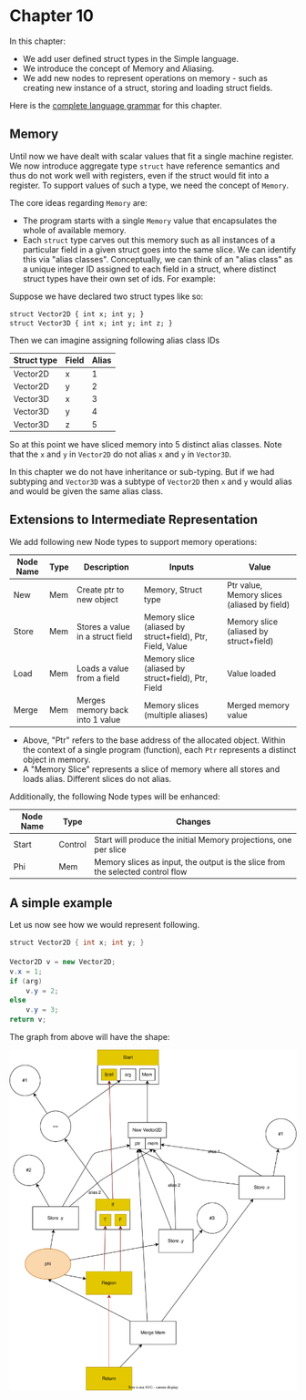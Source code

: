 # Chapter 10

In this chapter:

* We add user defined struct types in the Simple language.
* We introduce the concept of Memory and Aliasing.
* We add new nodes to represent operations on memory - such as creating new instance of a struct, storing and loading struct fields.

Here is the [complete language grammar](docs/10-grammar.md) for this chapter.

## Memory

Until now we have dealt with scalar values that fit a single machine register. We now introduce aggregate type `struct` have reference semantics and thus do not work well with registers, 
even if the struct would fit into a register. To support values of such a type, we need the concept of `Memory`.

The core ideas regarding `Memory` are:

* The program starts with a single `Memory` value that encapsulates the whole of available memory.
* Each `struct` type carves out this memory such as all instances of a particular field in a given struct goes into the same slice. We can identify this via "alias classes". Conceptually, we can think of an "alias class"
  as a unique integer ID assigned to each field in a struct, where distinct struct types have their own set of ids. For example:

Suppose we have declared two struct types like so:

```
struct Vector2D { int x; int y; }
struct Vector3D { int x; int y; int z; }
```

Then we can imagine assigning following alias class IDs

| Struct type | Field | Alias |
| ----------- | ----- | ----- |
| Vector2D    | x     | 1     |
| Vector2D    | y     | 2     |
| Vector3D    | x     | 3     |
| Vector3D    | y     | 4     |
| Vector3D    | z     | 5     |

So at this point we have sliced memory into 5 distinct alias classes.
Note that the `x` and `y` in `Vector2D` do not alias `x` and `y` in `Vector3D`.

In this chapter we do not have inheritance or sub-typing. But if we had subtyping and `Vector3D` 
was a subtype of `Vector2D` then `x` and `y` would alias and would be given the same alias class. 

## Extensions to Intermediate Representation

We add following new Node types to support memory operations:

| Node Name | Type    | Description                        | Inputs                                                           | Value                                                 |
|-----------|---------|------------------------------------|------------------------------------------------------------------|-------------------------------------------------------|
| New       | Mem     | Create ptr to new object           | Memory, Struct type                                              | Ptr value, Memory slices (aliased by field)           |
| Store     | Mem     | Stores a value in a struct field   | Memory slice (aliased by struct+field), Ptr, Field, Value        | Memory slice (aliased by struct+field)                |
| Load      | Mem     | Loads a value from a field         | Memory slice (aliased by struct+field), Ptr, Field               | Value loaded                                          |
| Merge     | Mem     | Merges memory back into 1 value    | Memory slices (multiple aliases)                                 | Merged memory value                                   |

* Above, "Ptr" refers to the base address of the allocated object. Within the context of a single program (function), each `Ptr` represents a distinct object in memory.
* A "Memory Slice" represents a slice of memory where all stores and loads alias. Different slices do not alias.

Additionally, the following Node types will be enhanced:

| Node Name | Type    | Changes                                                                        |
|-----------|---------|--------------------------------------------------------------------------------|
| Start     | Control | Start will produce the initial Memory projections, one per slice               |
| Phi       | Mem     | Memory slices as input, the output is the slice from the selected control flow |

## A simple example

Let us now see how we would represent following.

```java
struct Vector2D { int x; int y; }

Vector2D v = new Vector2D;
v.x = 1;
if (arg)
    v.y = 2;
else
    v.y = 3;
return v;
```

The graph from above will have the shape:

![Graph1](./docs/example1.svg)